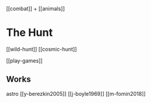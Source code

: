 [[combat]] + [[animals]]

# The Hunt
[[wild-hunt]]
[[cosmic-hunt]]

[[play-games]]

## Works
astro [[y-berezkin2005]]
[[j-boyle1969]]
[[m-fomin2018]]